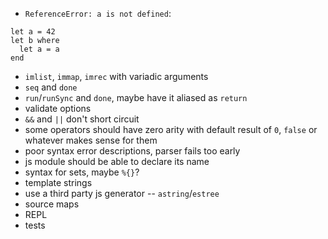 - `ReferenceError: a is not defined`:
```
let a = 42
let b where
  let a = a
end
```
- `imlist`, `immap`, `imrec` with variadic arguments
- `seq` and `done`
- `run`/`runSync` and `done`, maybe have it aliased as `return`
- validate options
- `&&` and `||` don't short circuit
- some operators should have zero arity with default result of `0`, `false` or whatever makes sense for them
- poor syntax error descriptions, parser fails too early
- js module should be able to declare its name
- syntax for sets, maybe `%{}`?
- template strings
- use a third party js generator -- `astring`/`estree`
- source maps
- REPL
- tests

